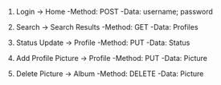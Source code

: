 1. Login -> Home
	-Method: POST
	-Data: username; password

2. Search -> Search Results
	-Method: GET
	-Data: Profiles

3. Status Update -> Profile
	-Method: PUT
	-Data: Status

4. Add Profile Picture -> Profile
	-Method: PUT
	-Data: Picture

5. Delete Picture -> Album
	-Method: DELETE
	-Data: Picture